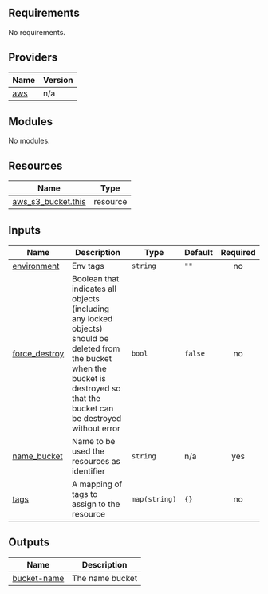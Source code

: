 ## Requirements

No requirements.

## Providers

| Name | Version |
|------|---------|
| <a name="provider_aws"></a> [aws](#provider\_aws) | n/a |

## Modules

No modules.

## Resources

| Name | Type |
|------|------|
| [aws_s3_bucket.this](https://registry.terraform.io/providers/hashicorp/aws/latest/docs/resources/s3_bucket) | resource |

## Inputs

| Name | Description | Type | Default | Required |
|------|-------------|------|---------|:--------:|
| <a name="input_environment"></a> [environment](#input\_environment) | Env tags | `string` | `""` | no |
| <a name="input_force_destroy"></a> [force\_destroy](#input\_force\_destroy) | Boolean that indicates all objects (including any locked objects) should be deleted from the bucket when the bucket is destroyed so that the bucket can be destroyed without error | `bool` | `false` | no |
| <a name="input_name_bucket"></a> [name\_bucket](#input\_name\_bucket) | Name to be used the resources as identifier | `string` | n/a | yes |
| <a name="input_tags"></a> [tags](#input\_tags) | A mapping of tags to assign to the resource | `map(string)` | `{}` | no |

## Outputs

| Name | Description |
|------|-------------|
| <a name="output_bucket-name"></a> [bucket-name](#output\_bucket-name) | The name bucket |
